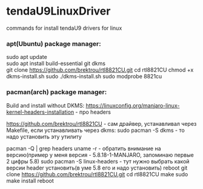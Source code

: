 # tendaU9LinuxDriver
commands for install tendaU9 drivers for linux 

### apt(Ubuntu) package manager: ###  
sudo apt update  
sudo apt install build-essential git dkms  
git clone https://github.com/brektrou/rtl8821CU.git
cd rtl8821CU
chmod +x dkms-install.sh
sudo ./dkms-install.sh
sudo modprobe 8821cu 

### pacman(arch) package manager: ###
Build and install without DKMS:
https://linuxconfig.org/manjaro-linux-kernel-headers-installation - про headers 

https://github.com/brektrou/rtl8821CU - сам драйвер, устанавливал через Makefile, если устанавливать через dkms:
sudo pacman -S dkms - то надо установить эту утилиту

pacman -Q | grep headers 
uname -r - обратить внимание на версию(пример у меня версия - 5.8.18-1-MANJARO, запоминаю первые 2 цифры 5.8)
sudo pacman -S linux-headers - тут нужно выбрать какой версии header установить(в уме 5.8 его и надо установить)
reboot
git clone https://github.com/brektrou/rtl8821CU.git
cd rtl8821CU
make
sudo make install
reboot
